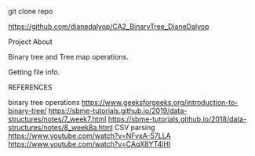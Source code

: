 
git clone repo

https://github.com/dianedalyop/CA2_BinaryTree_DianeDalyop

Project About

Binary tree and Tree map operations.

Getting file info.

REFERENCES

binary tree operations
https://www.geeksforgeeks.org/introduction-to-binary-tree/
https://sbme-tutorials.github.io/2019/data-structures/notes/7_week7.html
https://sbme-tutorials.github.io/2018/data-structures/notes/8_week8a.html
CSV parsing
https://www.youtube.com/watch?v=NFvxA-57LLA
https://www.youtube.com/watch?v=CAqX8YT4lHI
